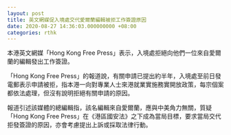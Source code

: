 ```yaml
---
layout: post
title: 英文網媒促入境處交代愛爾蘭編輯被拒工作簽證原因
date: 2020-08-27 14:36:03.000000000 +08:00
categories: rthk
---
```


本港英文網媒「Hong Kong Free Press」表示，入境處拒絕向他們一位來自愛爾蘭的編輯發出工作簽證。

「Hong Kong Free Press」的報道說，有關申請已提出約半年，入境處至前日發電郵表示申請被拒，指本港一向對專業人士來港就業實施務實開放政策，每宗個案都依法處理，但沒有說明拒絕有關申請的原因。

報道引述該媒體的總編輯指，該名編輯來自愛爾蘭，應與中美角力無關，質疑「Hong Kong Free Press」在《港區國安法》之下成為當局目標，要求當局交代拒發簽證的原因，亦會考慮提出上訴或採取法律行動。
